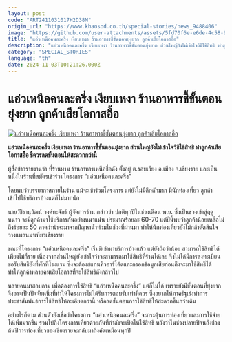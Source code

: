 ```yaml
---
layout: post
code: "ART2411031017H2D38M"
origin_url: "https://www.khaosod.co.th/special-stories/news_9488406"
image: "https://github.com/user-attachments/assets/5fd70f6e-e6de-4c58-9470-fe0f303647fb"
title: "แอ่วเหนือคนละครึ่ง เงียบเหงา ร้านอาหารชี้ขั้นตอนยุ่งยาก ลูกค้าเสียโอกาสอื้อ"
description: "แอ่วเหนือคนละครึ่ง เงียบเหงา ร้านอาหารชี้ขั้นตอนยุ่งยาก ส่วนใหญ่ยังไม่เข้าใจวิธีใช้สิทธิ ทำลูกค้าเสียโอกาสอื้อ ชี้ควรลดขั้นตอนให้สะดวกกว่านี้"
category: "SPECIAL_STORIES"
language: "th"
date: 2024-11-03T10:21:26.000Z
---
```


# แอ่วเหนือคนละครึ่ง เงียบเหงา ร้านอาหารชี้ขั้นตอนยุ่งยาก ลูกค้าเสียโอกาสอื้อ

[![แอ่วเหนือคนละครึ่ง เงียบเหงา ร้านอาหารชี้ขั้นตอนยุ่งยาก ลูกค้าเสียโอกาสอื้อ](https://www.khaosod.co.th/wpapp/uploads/2024/11/n.jpg "แอ่วเหนือคนละครึ่ง เงียบเหงา ร้านอาหารชี้ขั้นตอนยุ่งยาก ลูกค้าเสียโอกาสอื้อ")](https://www.khaosod.co.th/wpapp/uploads/2024/11/n.jpg)

**แอ่วเหนือคนละครึ่ง เงียบเหงา ร้านอาหารชี้ขั้นตอนยุ่งยาก ส่วนใหญ่ยังไม่เข้าใจวิธีใช้สิทธิ ทำลูกค้าเสียโอกาสอื้อ ชี้ควรลดขั้นตอนให้สะดวกกว่านี้**

ผู้สื่อข่าวรายงานว่า ที่ร้านผาม ร้านอาหารเหนือชื่อดัง ตั้งอยู่ ต.รอบเวียง อ.เมือง จ.เชียงราย และเป็นหนึ่งในร้านที่สมัครเข้าร่วมโครงการ “แอ่วเหนือคนละครึ่ง”

โดยพบว่าบรรยากาศภายในร้าน แม้จะเข้าร่วมโครงการ แต่ยังไม่มีคึกคักมาก มีนักท่องเที่ยว ลูกค้าเข้าไปใช้บริการบ้างแต่ก็ไม่มากนัก

นายวัชิรานุวัฒน์ วงศ์ทะจักร์ ผู้จัดการร้าน กล่าวว่า ปกติทุกปีในช่วงเดือน พ.ย. ซึ่งเป็นช่วงเข้าสู่ฤดูหนาว จะมีลูกค้ามาใช้บริการกันอย่างหนาแน่น ประมาณร้อยละ 60-70 แต่ปีนี้พบว่าลูกค้าน้อยเหลือไม่ถึงร้อยละ 50 คาดว่าน่าจะมาจากปัญหาน้ำท่วมในช่วงที่ผ่านมา ทำให้นักท่องเที่ยวยังไม่กล้าตัดสินใจวางแพลนมาเที่ยวเชียงราย

ขณะที่โครงการ “แอ่วเหนือคนละครึ่ง” เริ่มมีเข้ามาบริการบ้างแล้ว แต่ยังถือว่าน้อย สามารถใช้สิทธิได้เพียงไม่กี่ราย เนื่องจากส่วนใหญ่ยังเข้าใจว่าจะสามารถมาใช้สิทธิที่ร้านได้เลย จึงไม่ได้มีการลงทะเบียนขอรับสิทธิยังที่พักที่โรงแรม ซึ่งจะต้องสแกนคิวอาร์โค้ดและกรอกข้อมูลเสียก่อนถึงจะมาใช้สิทธิได้ ทำให้ลูกค้าหลายคนเสียโอกาสที่จะใช้สิทธิดังกล่าวไป

หลายคนมาสอบถาม เพื่อต้องการใช้สิทธิ “แอ่วเหนือคนละครึ่ง” แต่ก็ไม่ได้ เพราะยังมีขั้นตอนที่ยุ่งยาก จึงอาจเป็นปัจจัยหนึ่งที่ทำให้โครงการไม่ได้รับการตอบรับเท่าที่ควร ซึ่งอยากให้ภาครัฐเร่งทำการประชาสัมพันธ์การใช้สิทธิให้ละเอียดกว่านี้ หรือลดขั้นตอนการใช้สิทธิให้สะดวกขึ้นกว่าเดิม

อย่างไรก็ตาม ส่วนตัวยังเชื่อว่าโครงการ “แอ่วเหนือคนละครึ่ง” จะกระตุ้นการท่องเที่ยวและการใช้จ่ายได้เพิ่มมากขึ้น รวมไปถึงโครงการเที่ยวด้วยกันที่กำลังจะเปิดให้ใช้สิทธิ หวังว่าในช่วงปลายปีจนถึงช่วงต้นปีการท่องเที่ยวของเชียงรายจะกลับมาถึงคัดเหมือนทุกปี


